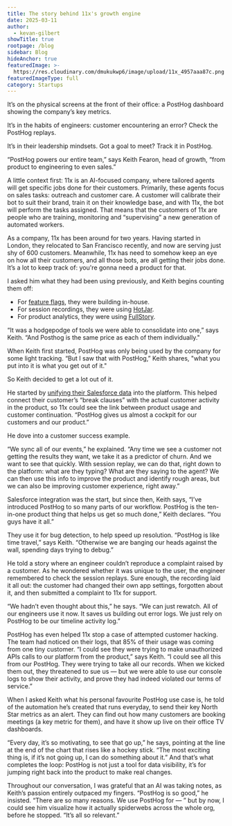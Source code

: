 ```yaml
---
title: The story behind 11x's growth engine
date: 2025-03-11
author:
  - kevan-gilbert
showTitle: true
rootpage: /blog
sidebar: Blog
hideAnchor: true
featuredImage: >-
  https://res.cloudinary.com/dmukukwp6/image/upload/11x_4957aaa87c.png
featuredImageType: full
category: Startups
---
```


It’s on the physical screens at the front of their office: a PostHog dashboard showing the company’s key metrics. 

It’s in the habits of engineers: customer encountering an error? Check the PostHog replays. 

It’s in their leadership mindsets. Got a goal to meet? Track it in PostHog.

“PostHog powers our entire team,” says Keith Fearon, head of growth, “from product to engineering to even sales.”

A little context first: 11x is an AI-focused company, where tailored agents will get specific jobs done for their customers. Primarily, these agents focus on sales tasks: outreach and customer care. A customer will calibrate their bot to suit their brand, train it on their knowledge base, and with 11x, the bot will perform the tasks assigned. That means that the customers of 11x are people who are training, monitoring and “supervising” a new generation of automated workers. 

As a company, 11x has been around for two years. Having started in London, they relocated to San Francisco recently, and now are serving just shy of 600 customers. Meanwhile, 11x has need to somehow keep an eye on how all their customers, and all those bots, are all getting their jobs done. It’s a lot to keep track of: you're gonna need a product for that.

I asked him what they had been using previously, and Keith begins counting them off:
* For [feature flags](/docs/feature-flags), they were building in-house.
* For session recordings, they were using [HotJar](/blog/posthog-vs-hotjar).
* For product analytics, they were using [FullStory](/blog/posthog-vs-fullstory).

“It was a hodgepodge of tools we were able to consolidate into one,” says Keith. “And Posthog is the same price as each of them individually." 

When Keith first started, PostHog was only being used by the company for some light tracking. “But I saw that with PostHog,” Keith shares, "what you put into it is what you get out of it."

So Keith decided to get a lot out of it. 

He started by [unifying their Salesforce data](/docs/cdp/destinations/salesforce) into the platform. This helped connect their customer’s “break clauses” with the actual customer activity in the product, so 11x could see the link between product usage and customer continuation. “PostHog gives us almost a cockpit for our customers and our product.”

He dove into a customer success example.

“We sync all of our events,” he explained. “Any time we see a customer not getting the results they want, we take it as a predictor of churn. And we want to see that quickly. With session replay, we can do that, right down to the platform: what are they typing? What are they saying to the agent? We can then use this info to improve the product and identify rough areas, but we can also be improving customer experience, right away.”

Salesforce integration was the start, but since then, Keith says, “I’ve introduced PostHog to so many parts of our workflow. PostHog is the ten-in-one product thing that helps us get so much done,” Keith declares. “You guys have it all.”

They use it for bug detection, to help speed up resolution. “PostHog is like time travel,” says Keith. “Otherwise we are banging our heads against the wall, spending days trying to debug.”

He told a story where an engineer couldn’t reproduce a complaint raised by a customer. As he wondered whether it was unique to the user, the engineer remembered to check the session replays. Sure enough, the recording laid it all out: the customer had changed their own app settings, forgotten about it, and then submitted a complaint to 11x for support. 

“We hadn’t even thought about this,” he says. “We can just rewatch. All of our engineers use it now. It saves us building out error logs. We just rely on PostHog to be our timeline activity log.”

PostHog has even helped 11x stop a case of attempted customer hacking. The team had noticed on their logs, that 85% of their usage was coming from one tiny customer. “I could see they were trying to make unauthorized APIs calls to our platform from the product,” says Keith. “I could see all this from our PostHog. They were trying to take all our records. When we kicked them out, they threatened to sue us — but we were able to use our console logs to show their activity, and prove they had indeed violated our terms of service.”

When I asked Keith what his personal favourite PostHog use case is, he told of the automation he’s created that runs everyday, to send their key North Star metrics as an alert. They can find out how many customers are booking meetings (a key metric for them), and have it show up live on their office TV dashboards. 

“Every day, it’s so motivating, to see that go up,” he says, pointing at the line at the end of the chart that rises like a hockey stick. “The most exciting thing is, if it’s not going up, I can do something about it.” And that’s what completes the loop: PostHog is not just a tool for data visibility, it’s for jumping right back into the product to make real changes.

Throughout our conversation, I was grateful that an AI was taking notes, as Keith’s passion entirely outpaced my fingers. “PostHog is so good,” he insisted. “There are so many reasons. We use PostHog for — ” but by now, I could see him visualize how it actually spiderwebs across the whole org, before he stopped. “It’s all so relevant.”
